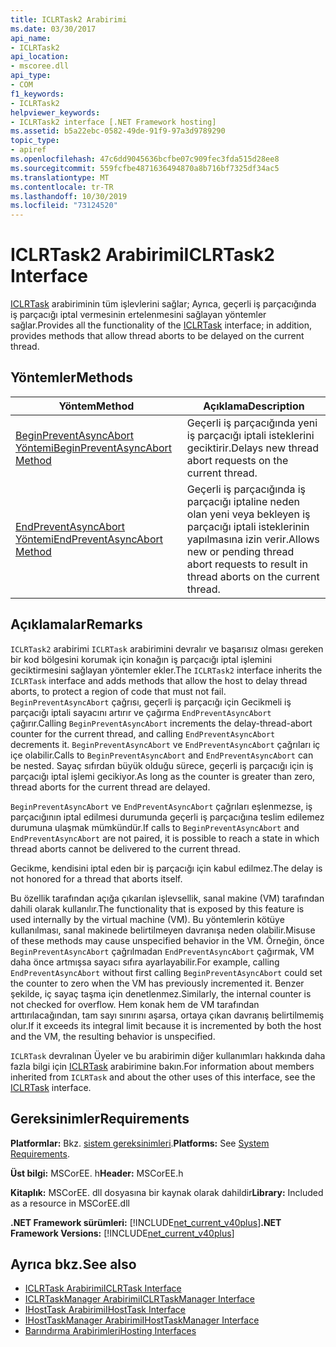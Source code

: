 ```yaml
---
title: ICLRTask2 Arabirimi
ms.date: 03/30/2017
api_name:
- ICLRTask2
api_location:
- mscoree.dll
api_type:
- COM
f1_keywords:
- ICLRTask2
helpviewer_keywords:
- ICLRTask2 interface [.NET Framework hosting]
ms.assetid: b5a22ebc-0582-49de-91f9-97a3d9789290
topic_type:
- apiref
ms.openlocfilehash: 47c6dd9045636bcfbe07c909fec3fda515d28ee8
ms.sourcegitcommit: 559fcfbe4871636494870a8b716bf7325df34ac5
ms.translationtype: MT
ms.contentlocale: tr-TR
ms.lasthandoff: 10/30/2019
ms.locfileid: "73124520"
---
```

# <a name="iclrtask2-interface"></a><span data-ttu-id="cccaf-102">ICLRTask2 Arabirimi</span><span class="sxs-lookup"><span data-stu-id="cccaf-102">ICLRTask2 Interface</span></span>
<span data-ttu-id="cccaf-103">[ICLRTask](../../../../docs/framework/unmanaged-api/hosting/iclrtask-interface.md) arabiriminin tüm işlevlerini sağlar; Ayrıca, geçerli iş parçacığında iş parçacığı iptal vermesinin ertelenmesini sağlayan yöntemler sağlar.</span><span class="sxs-lookup"><span data-stu-id="cccaf-103">Provides all the functionality of the [ICLRTask](../../../../docs/framework/unmanaged-api/hosting/iclrtask-interface.md) interface; in addition, provides methods that allow thread aborts to be delayed on the current thread.</span></span>  
  
## <a name="methods"></a><span data-ttu-id="cccaf-104">Yöntemler</span><span class="sxs-lookup"><span data-stu-id="cccaf-104">Methods</span></span>  
  
|<span data-ttu-id="cccaf-105">Yöntem</span><span class="sxs-lookup"><span data-stu-id="cccaf-105">Method</span></span>|<span data-ttu-id="cccaf-106">Açıklama</span><span class="sxs-lookup"><span data-stu-id="cccaf-106">Description</span></span>|  
|------------|-----------------|  
|[<span data-ttu-id="cccaf-107">BeginPreventAsyncAbort Yöntemi</span><span class="sxs-lookup"><span data-stu-id="cccaf-107">BeginPreventAsyncAbort Method</span></span>](../../../../docs/framework/unmanaged-api/hosting/iclrtask2-beginpreventasyncabort-method.md)|<span data-ttu-id="cccaf-108">Geçerli iş parçacığında yeni iş parçacığı iptali isteklerini geciktirir.</span><span class="sxs-lookup"><span data-stu-id="cccaf-108">Delays new thread abort requests on the current thread.</span></span>|  
|[<span data-ttu-id="cccaf-109">EndPreventAsyncAbort Yöntemi</span><span class="sxs-lookup"><span data-stu-id="cccaf-109">EndPreventAsyncAbort Method</span></span>](../../../../docs/framework/unmanaged-api/hosting/iclrtask2-endpreventasyncabort-method.md)|<span data-ttu-id="cccaf-110">Geçerli iş parçacığında iş parçacığı iptaline neden olan yeni veya bekleyen iş parçacığı iptali isteklerinin yapılmasına izin verir.</span><span class="sxs-lookup"><span data-stu-id="cccaf-110">Allows new or pending thread abort requests to result in thread aborts on the current thread.</span></span>|  
  
## <a name="remarks"></a><span data-ttu-id="cccaf-111">Açıklamalar</span><span class="sxs-lookup"><span data-stu-id="cccaf-111">Remarks</span></span>  
 <span data-ttu-id="cccaf-112">`ICLRTask2` arabirimi `ICLRTask` arabirimini devralır ve başarısız olması gereken bir kod bölgesini korumak için konağın iş parçacığı iptal işlemini geciktirmesini sağlayan yöntemler ekler.</span><span class="sxs-lookup"><span data-stu-id="cccaf-112">The `ICLRTask2` interface inherits the `ICLRTask` interface and adds methods that allow the host to delay thread aborts, to protect a region of code that must not fail.</span></span> <span data-ttu-id="cccaf-113">`BeginPreventAsyncAbort` çağrısı, geçerli iş parçacığı için Gecikmeli iş parçacığı iptali sayacını artırır ve çağırma `EndPreventAsyncAbort` çağırır.</span><span class="sxs-lookup"><span data-stu-id="cccaf-113">Calling `BeginPreventAsyncAbort` increments the delay-thread-abort counter for the current thread, and calling `EndPreventAsyncAbort` decrements it.</span></span> <span data-ttu-id="cccaf-114">`BeginPreventAsyncAbort` ve `EndPreventAsyncAbort` çağrıları iç içe olabilir.</span><span class="sxs-lookup"><span data-stu-id="cccaf-114">Calls to `BeginPreventAsyncAbort` and `EndPreventAsyncAbort` can be nested.</span></span> <span data-ttu-id="cccaf-115">Sayaç sıfırdan büyük olduğu sürece, geçerli iş parçacığı için iş parçacığı iptal işlemi gecikiyor.</span><span class="sxs-lookup"><span data-stu-id="cccaf-115">As long as the counter is greater than zero, thread aborts for the current thread are delayed.</span></span>  
  
 <span data-ttu-id="cccaf-116">`BeginPreventAsyncAbort` ve `EndPreventAsyncAbort` çağrıları eşlenmezse, iş parçacığının iptal edilmesi durumunda geçerli iş parçacığına teslim edilemez durumuna ulaşmak mümkündür.</span><span class="sxs-lookup"><span data-stu-id="cccaf-116">If calls to `BeginPreventAsyncAbort` and `EndPreventAsyncAbort` are not paired, it is possible to reach a state in which thread aborts cannot be delivered to the current thread.</span></span>  
  
 <span data-ttu-id="cccaf-117">Gecikme, kendisini iptal eden bir iş parçacığı için kabul edilmez.</span><span class="sxs-lookup"><span data-stu-id="cccaf-117">The delay is not honored for a thread that aborts itself.</span></span>  
  
 <span data-ttu-id="cccaf-118">Bu özellik tarafından açığa çıkarılan işlevsellik, sanal makine (VM) tarafından dahili olarak kullanılır.</span><span class="sxs-lookup"><span data-stu-id="cccaf-118">The functionality that is exposed by this feature is used internally by the virtual machine (VM).</span></span> <span data-ttu-id="cccaf-119">Bu yöntemlerin kötüye kullanılması, sanal makinede belirtilmeyen davranışa neden olabilir.</span><span class="sxs-lookup"><span data-stu-id="cccaf-119">Misuse of these methods may cause unspecified behavior in the VM.</span></span> <span data-ttu-id="cccaf-120">Örneğin, önce `BeginPreventAsyncAbort` çağrılmadan `EndPreventAsyncAbort` çağırmak, VM daha önce artmışsa sayacı sıfıra ayarlayabilir.</span><span class="sxs-lookup"><span data-stu-id="cccaf-120">For example, calling `EndPreventAsyncAbort` without first calling `BeginPreventAsyncAbort` could set the counter to zero when the VM has previously incremented it.</span></span> <span data-ttu-id="cccaf-121">Benzer şekilde, iç sayaç taşma için denetlenmez.</span><span class="sxs-lookup"><span data-stu-id="cccaf-121">Similarly, the internal counter is not checked for overflow.</span></span> <span data-ttu-id="cccaf-122">Hem konak hem de VM tarafından arttırılacağından, tam sayı sınırını aşarsa, ortaya çıkan davranış belirtilmemiş olur.</span><span class="sxs-lookup"><span data-stu-id="cccaf-122">If it exceeds its integral limit because it is incremented by both the host and the VM, the resulting behavior is unspecified.</span></span>  
  
 <span data-ttu-id="cccaf-123">`ICLRTask` devralınan Üyeler ve bu arabirimin diğer kullanımları hakkında daha fazla bilgi için [ICLRTask](../../../../docs/framework/unmanaged-api/hosting/iclrtask-interface.md) arabirimine bakın.</span><span class="sxs-lookup"><span data-stu-id="cccaf-123">For information about members inherited from `ICLRTask` and about the other uses of this interface, see the [ICLRTask](../../../../docs/framework/unmanaged-api/hosting/iclrtask-interface.md) interface.</span></span>  
  
## <a name="requirements"></a><span data-ttu-id="cccaf-124">Gereksinimler</span><span class="sxs-lookup"><span data-stu-id="cccaf-124">Requirements</span></span>  
 <span data-ttu-id="cccaf-125">**Platformlar:** Bkz. [sistem gereksinimleri](../../../../docs/framework/get-started/system-requirements.md).</span><span class="sxs-lookup"><span data-stu-id="cccaf-125">**Platforms:** See [System Requirements](../../../../docs/framework/get-started/system-requirements.md).</span></span>  
  
 <span data-ttu-id="cccaf-126">**Üst bilgi:** MSCorEE. h</span><span class="sxs-lookup"><span data-stu-id="cccaf-126">**Header:** MSCorEE.h</span></span>  
  
 <span data-ttu-id="cccaf-127">**Kitaplık:** MSCorEE. dll dosyasına bir kaynak olarak dahildir</span><span class="sxs-lookup"><span data-stu-id="cccaf-127">**Library:** Included as a resource in MSCorEE.dll</span></span>  
  
 <span data-ttu-id="cccaf-128">**.NET Framework sürümleri:** [!INCLUDE[net_current_v40plus](../../../../includes/net-current-v40plus-md.md)]</span><span class="sxs-lookup"><span data-stu-id="cccaf-128">**.NET Framework Versions:** [!INCLUDE[net_current_v40plus](../../../../includes/net-current-v40plus-md.md)]</span></span>  
  
## <a name="see-also"></a><span data-ttu-id="cccaf-129">Ayrıca bkz.</span><span class="sxs-lookup"><span data-stu-id="cccaf-129">See also</span></span>

- [<span data-ttu-id="cccaf-130">ICLRTask Arabirimi</span><span class="sxs-lookup"><span data-stu-id="cccaf-130">ICLRTask Interface</span></span>](../../../../docs/framework/unmanaged-api/hosting/iclrtask-interface.md)
- [<span data-ttu-id="cccaf-131">ICLRTaskManager Arabirimi</span><span class="sxs-lookup"><span data-stu-id="cccaf-131">ICLRTaskManager Interface</span></span>](../../../../docs/framework/unmanaged-api/hosting/iclrtaskmanager-interface.md)
- [<span data-ttu-id="cccaf-132">IHostTask Arabirimi</span><span class="sxs-lookup"><span data-stu-id="cccaf-132">IHostTask Interface</span></span>](../../../../docs/framework/unmanaged-api/hosting/ihosttask-interface.md)
- [<span data-ttu-id="cccaf-133">IHostTaskManager Arabirimi</span><span class="sxs-lookup"><span data-stu-id="cccaf-133">IHostTaskManager Interface</span></span>](../../../../docs/framework/unmanaged-api/hosting/ihosttaskmanager-interface.md)
- [<span data-ttu-id="cccaf-134">Barındırma Arabirimleri</span><span class="sxs-lookup"><span data-stu-id="cccaf-134">Hosting Interfaces</span></span>](../../../../docs/framework/unmanaged-api/hosting/hosting-interfaces.md)
